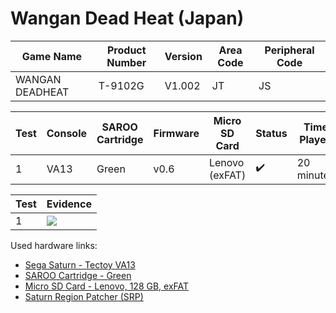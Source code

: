 # Wangan Dead Heat (Japan)

| Game Name       | Product Number | Version | Area Code | Peripheral Code |
| --------------- | -------------- | ------- | --------- | --------------- |
| WANGAN DEADHEAT | T-9102G        | V1.002  | JT        | JS              |

| Test | Console | SAROO Cartridge | Firmware | Micro SD Card  | Status             | Time Played |
| ---- | ------- | --------------- | -------- | -------------- | ------------------ | ----------- |
| 1    | VA13    | Green           | v0.6     | Lenovo (exFAT) | :heavy_check_mark: | 20 minutes  |

| Test | Evidence                                                                                         |
| ---- | ------------------------------------------------------------------------------------------------ |
| 1    | [![](https://img.youtube.com/vi/85Jy205ZlU4/0.jpg)](https://www.youtube.com/watch?v=85Jy205ZlU4) |

Used hardware links:

- [Sega Saturn - Tectoy VA13](../../../../Info/Consoles/VA13/README.md)
- [SAROO Cartridge - Green](../../../../Info/Cartridges/RetroGameParadiseStore/1.32F/README.md)
- [Micro SD Card - Lenovo, 128 GB, exFAT](../../../../Info/SdCards/Lenovo/128GB/exfat/README.md)
- [Saturn Region Patcher (SRP)](https://segaxtreme.net/resources/saturn-region-patcher.81/download)
